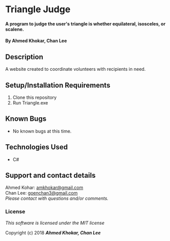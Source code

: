 # Triangle Judge

#### A program to judge the user's triangle is whether equilateral, isosceles, or scalene.

#### By **Ahmed Khokar, Chan Lee**

## Description

A website created to coordinate volunteers with recipients in need.


## Setup/Installation Requirements

 1. Clone this repository
 2. Run Triangle.exe

## Known Bugs
* No known bugs at this time.

## Technologies Used
* C#


## Support and contact details

Ahmed Kohar: amkhokar@gmail.com   
Chan Lee: goenchan3@gmail.com  
_Please contact with questions and/or comments._

### License

*This software is licensed under the MIT license*

Copyright (c) 2018 **_Ahmed Khokar, Chan Lee_**

